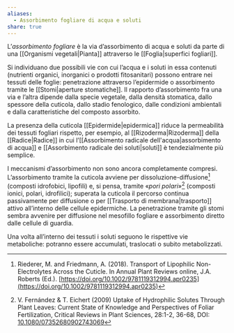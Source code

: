 ```yaml
---
aliases:
  - Assorbimento fogliare di acqua e soluti
share: true
---
```

L’*assorbimento fogliare* è la via d’assorbimento di acqua e soluti da parte di una [[Organismi vegetali|Pianta]] attraverso le [[Foglia|superfici fogliari]].

Si individuano due possibili vie con cui l’acqua e i soluti in essa contenuti (nutrienti organici, inorganici o prodotti fitosanitari) possono entrare nei tessuti delle foglie: penetrazione attraverso l’epidermide o assorbimento tramite le [[Stomi|aperture stomatiche]].
Il rapporto d’assorbimento fra una via e l’altra dipende dalla specie vegetale, dalla densità stomatica, dallo spessore della cuticola, dallo stadio fenologico, dalle condizioni ambientali e dalla caratteristiche del composto assorbito.

La presenza della cuticola [[Epidermide|epidermica]] riduce la permeabilità dei tessuti fogliari rispetto, per esempio, al [[Rizoderma|Rizoderma]] della [[Radice|Radice]] in cui l’[[Assorbimento radicale dell'acqua|assorbimento di acqua]] e [[Assorbimento radicale dei soluti|soluti]] è tendezialmente più semplice.

I meccanismi d’assorbimento non sono ancora completamente compresi.
L’assorbimento tramite la cuticola avviene per dissoluzione-diffusione[^2] (composti idrofobici, lipofili) e, si pensa, tramite «*pori polari*»[^1] (composti ionici, polari, idrofilici); superata la cuticola il percorso continua passivamente per diffusione o per [[Trasporto di membrana|trasporto]] attivo all’interno delle cellule epidermiche.
La penetrazione tramite gli stomi sembra avvenire per diffusione nel mesofillo fogliare e assorbimento diretto dalle cellule di guardia.

[^1]: V. Fernández & T. Eichert (2009) Uptake of Hydrophilic Solutes Through Plant Leaves: Current State of Knowledge and Perspectives of Foliar Fertilization, Critical Reviews in Plant Sciences, 28:1-2, 36-68, DOI: [10.1080/07352680902743069](https://doi.org/10.1080/07352680902743069)

[^2]: Riederer, M. and Friedmann, A. (2018). Transport of Lipophilic Non-Electrolytes Across the Cuticle. In Annual Plant Reviews online, J.A. Roberts (Ed.). [https://doi.org/10.1002/9781119312994.apr0235](https://doi.org/10.1002/9781119312994.apr0235)

Una volta all’interno dei tessuti i soluti seguono le rispettive vie metaboliche: potranno essere accumulati, traslocati o subito metabolizzati.